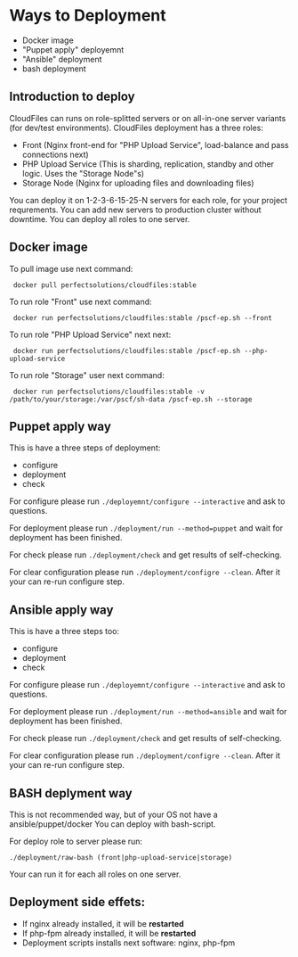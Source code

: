 # Ways to Deployment

- Docker image
- "Puppet apply" deployemnt
- "Ansible" deployment
- bash deployment

## Introduction to deploy

CloudFiles can runs on role-splitted servers or on all-in-one server variants (for dev/test environments). CloudFiles deployment has a three roles:

- Front (Nginx front-end for "PHP Upload Service", load-balance and pass connections next)
- PHP Upload Service (This is sharding, replication, standby and other logic. Uses the "Storage Node"s)
- Storage Node (Nginx for uploading files and downloading files)

You can deploy it on 1-2-3-6-15-25-N servers for each role, for your project requrements. You can add new servers to production cluster without downtime. You can deploy all roles to one server.

## Docker image

To pull image use next command:

     docker pull perfectsolutions/cloudfiles:stable

To run role "Front" use next command:

     docker run perfectsolutions/cloudfiles:stable /pscf-ep.sh --front

To run role "PHP Upload Service" next next:

     docker run perfectsolutions/cloudfiles:stable /pscf-ep.sh --php-upload-service

To run role "Storage" user next command:

     docker run perfectsolutions/cloudfiles:stable -v /path/to/your/storage:/var/pscf/sh-data /pscf-ep.sh --storage

## Puppet apply way

This is have a three steps of deployment:

- configure
- deployment
- check

For configure please run ```./deployemnt/configure --interactive``` and ask to questions.

For deployment please run ```./deployment/run --method=puppet``` and wait for deployment has been finished.

For check please run ```./deployment/check``` and get results of self-checking. 

For clear configuration please run ```./deployment/configre --clean```. After it your can re-run configure step.

## Ansible apply way

This is have a three steps too:

- configure
- deployment
- check

For configure please run ```./deployemnt/configure --interactive``` and ask to questions.

For deployment please run ```./deployment/run --method=ansible``` and wait for deployment has been finished.

For check please run ```./deployment/check``` and get results of self-checking. 

For clear configuration please run ```./deployment/configre --clean```. After it your can re-run configure step.

## BASH deplyment way

This is not recommended way, but of your OS not have a ansible/puppet/docker You can deploy with bash-script. 

For deploy role to server please run:

    ./deployment/raw-bash (front|php-upload-service|storage)

Your can run it for each all roles on one server.

## Deployment side effets:

- If nginx already installed, it will be **restarted**
- If php-fpm already installed, it will be **restarted**
- Deployment scripts installs next software: nginx, php-fpm

